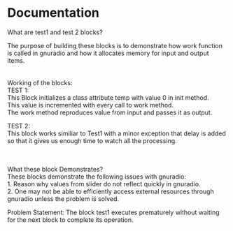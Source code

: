 # Documentation
What are test1 and test 2 blocks?<br>

   The purpose of building these blocks is to demonstrate how work function is called in gnuradio and how it allocates memory for input and output items.
<br><br><br>
Working of the blocks:<br>
   TEST 1:<br>
   This Block initializes a class attribute temp with value 0 in init method.<br>
   This value is incremented with every call to work method.<br>
   The work method reproduces value from input and passes it as output.<br>


   TEST 2:<br>
   This block works similiar to Test1 with a minor exception that delay is added so that it gives us enough time to watch all the processing.<br><br><br>


What these block Demonstrates?<br>
   These blocks demonstrate the following issues with gnuradio:<br>
     1. Reason why values from slider do not reflect quickly in gnuradio.<br>
     2. One may not be able to efficiently access external resources through gnuradio unless the problem is solved.<br>

Problem Statement:
   The block test1 executes prematurely without waiting for the next block to complete its operation.

